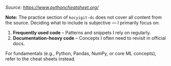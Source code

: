 _Source: https://www.pythoncheatsheet.org/_

**Note:** The practice section of `kocyigit-ds` does not cover all content from the source. Deciding what to include is subjective — I primarily focus on:

1. **Frequently used code** – Patterns and snippets I rely on regularly.
2. **Documentation-heavy code** – Concepts I often need to revisit in official docs.

For fundamentals (e.g., Python, Pandas, NumPy, or core ML concepts), refer to the cheat sheets instead.